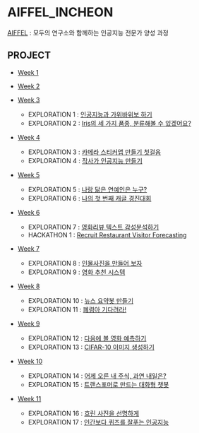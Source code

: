 # AIFFEL_INCHEON

[AIFFEL](https://aiffel.io/) : 모두의 연구소와 함께하는 인공지능 전문가 양성 과정

## PROJECT
- [Week 1](https://jynote.github.io/aiffel/2021/07/03/8/)

- [Week 2](https://jynote.github.io/aiffel/2021/07/09/9/)

- [Week 3](https://jynote.github.io/aiffel/2021/07/16/11/)
  - EXPLORATION 1 : [인공지능과 가위바위보 하기](./EXPLORATION/Exploration_01)
  - EXPLORATION 2 : [Iris의 세 가지 품종, 분류해볼 수 있겠어요?](./EXPLORATION/Exploration_02)

- [Week 4](https://jynote.github.io/aiffel/2021/07/23/12/)
  - EXPLORATION 3 : [카메라 스티커앱 만들기 첫걸음](./EXPLORATION/Exploration_03)
  - EXPLORATION 4 : [작사가 인공지능 만들기](./EXPLORATION/Exploration_04)

- [Week 5](https://jynote.github.io/aiffel/2021/07/30/14/)
  - EXPLORATION 5 : [나랑 닮은 연예인은 누구?](./EXPLORATION/Exploration_05)
  - EXPLORATION 6 : [나의 첫 번째 캐글 경진대회](./EXPLORATION/Exploration_06)

- [Week 6](https://jynote.github.io/aiffel/2021/08/06/15/)
  - EXPLORATION 7 : [영화리뷰 텍스트 감성분석하기](./EXPLORATION/Exploration_07)
  - HACKATHON 1 : [Recruit Restaurant Visitor Forecasting](./HACKATHON_1)

- [Week 7](https://jynote.github.io/aiffel/2021/08/13/16/)
  - EXPLORATION 8 : [인물사진을 만들어 보자](./EXPLORATION/Exploration_08)
  - EXPLORATION 9 : [영화 추천 시스템](./EXPLORATION/Exploration_09)

- [Week 8](https://jynote.github.io/aiffel/2021/08/20/17/)
  - EXPLORATION 10 : [뉴스 요약봇 만들기](./EXPLORATION/Exploration_10)
  - EXPLORATION 11 : [폐렴아 기다려라!](./EXPLORATION/Exploration_11)

- [Week 9](https://jynote.github.io/aiffel/2021/08/27/19/)
  - EXPLORATION 12 : [다음에 볼 영화 예측하기](./EXPLORATION/Exploration_12)
  - EXPLORATION 13 : [CIFAR-10 이미지 생성하기](./EXPLORATION/Exploration_13)

- [Week 10](https://jynote.github.io/aiffel/2021/09/03/21/)
  - EXPLORATION 14 : [어제 오른 내 주식, 과연 내일은?](./EXPLORATION/Exploration_14)
  - EXPLORATION 15 : [트랜스포머로 만드는 대화형 챗봇](./EXPLORATION/Exploration_15)

- [Week 11](https://jynote.github.io/aiffel/2021/09/10/22/)
  - EXPLORATION 16 : [흐린 사진을 선명하게](./EXPLORATION/Exploration_16)
  - EXPLORATION 17 : [인간보다 퀴즈를 잘푸는 인공지능](./EXPLORATION/Exploration_17)